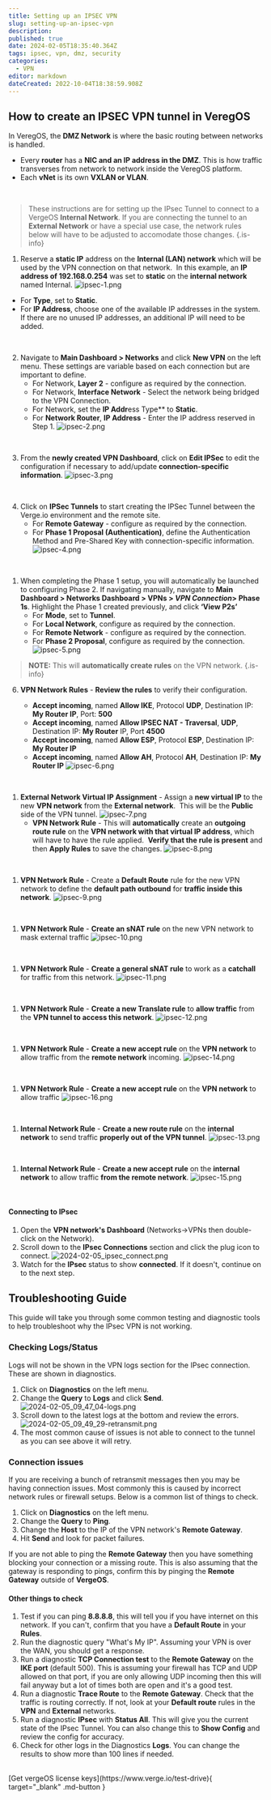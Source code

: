 ```yaml
---
title: Setting up an IPSEC VPN
slug: setting-up-an-ipsec-vpn
description: 
published: true
date: 2024-02-05T18:35:40.364Z
tags: ipsec, vpn, dmz, security
categories:
  - VPN
editor: markdown
dateCreated: 2022-10-04T18:38:59.908Z
---
```


## How to create an IPSEC VPN tunnel in VeregOS

In VeregOS, the **DMZ Network** is where the basic routing between networks is handled.
-   Every **router** has a **NIC and an IP address in the DMZ**. This is how traffic transverses from network to network inside the VeregOS platform.
-   Each **vNet** is its own **VXLAN or VLAN**.
<br>

> These instructions are for setting up the IPsec Tunnel to connect to a VergeOS **Internal Network**. If you are connecting the tunnel to an **External Network** or have a special use case, the network rules below will have to be adjusted to accomodate those changes.
{.is-info}


1.  Reserve a **static IP** address on the **Internal (LAN) network** which will be used by the VPN connection on that network.  In this example, an **IP address of 192.168.0.254** was set to **static** on the **internal network** named Internal.
![ipsec-1.png](/public/ipsec-1.png) 

   -   For **Type**, set to **Static**.
   -   For **IP Address**, choose one of the available IP addresses in the system.  If there are no unused IP addresses, an additional IP will need to be added.

<br>

2.  Navigate to **Main Dashboard > Networks** and click **New VPN** on the left menu.
These settings are variable based on each connection but are important to define.
    - For Network, **Layer 2** - configure as required by the connection.
    - For Network, **Interface Network** - Select the network being bridged to the VPN Connection.
    - For Network, set the **IP Addr**ess Type** to **Static**.
    - For **Network Router**, **IP Address** - Enter the IP address reserved in Step 1.
    ![ipsec-2.png](/public/ipsec-2.png) 

<br>

3. From the **newly created VPN Dashboard**, click on **Edit IPSec** to edit the configuration if necessary to add/update **connection-specific information**.
![ipsec-3.png](/public/ipsec-3.png) 

<br>

4. Click on **IPSec Tunnels** to start creating the IPSec Tunnel between the Verge.io environment and the remote site.
   -   For **Remote Gateway** - configure as required by the connection.
   -   For **Phase 1 Proposal (Authentication)**, define the Authentication Method and Pre-Shared Key with connection-specific information.
   ![ipsec-4.png](/public/ipsec-4.png) 
<br>

1. When completing the Phase 1 setup, you will automatically be launched to configuring Phase 2.
If navigating manually, navigate to **Main Dashboard > Networks Dashboard > VPNs > *VPN Connection*> Phase 1s**. Highlight the Phase 1 created previously, and click **‘View P2s’**
    -   For **Mode**, set to **Tunnel**.
    -   For **Local Network**, configure as required by the connection.
    -   For **Remote Network** - configure as required by the connection.
    -   For **Phase 2 Proposal**, configure as required by the connection.
    ![ipsec-5.png](/public/ipsec-5.png) 
> **NOTE:** This will **automatically create rules** on the VPN network.
{.is-info}

6. **VPN Network Rules** - **Review the rules** to verify their configuration.

   -   **Accept incoming**, named **Allow IKE**, Protocol **UDP**, Destination IP: **My Router IP**, Port: **500**
   -   **Accept incoming**, named **Allow IPSEC NAT - Traversal**, **UDP**, Destination IP: **My Router** IP, Port **4500**
   -   **Accept incoming**, named **Allow ESP**, Protocol **ESP**, Destination IP: **My Router IP**
   -   **Accept incoming**, named **Allow AH**, Protocol **AH**, Destination IP: **My Router IP**
   ![ipsec-6.png](/public/ipsec-6.png) 
<br>

1.  **External Network Virtual IP Assignment** - Assign a **new virtual IP** to the new **VPN network** from the **External network**.  This will be the **Public** side of the VPN tunnel.
![ipsec-7.png](/public/ipsec-7.png) 
    - **VPN Network Rule** - This will **automatically** create an **outgoing route rule** on the **VPN network with that virtual IP address**, which will have to have the rule applied.  **Verify that the rule is present** and then **Apply Rules** to save the changes.
![ipsec-8.png](/public/ipsec-8.png)
<br>

1.  **VPN Network Rule** - Create a **Default Route** rule for the new VPN network to define the **default path outbound** for **traffic inside this network**.
![ipsec-9.png](/public/ipsec-9.png)
<br>

1.  **VPN Network Rule** - **Create an sNAT rule** on the new VPN network to mask external traffic
![ipsec-10.png](/public/ipsec-10.png)
<br>

1.  **VPN Network Rule** - **Create a general sNAT rule** to work as a **catchall** for traffic from this network.
![ipsec-11.png](/public/ipsec-11.png)
<br>

1.  **VPN Network Rule** - **Create a new Translate rule** to **allow traffic** from the **VPN tunnel to access this network**.
![ipsec-12.png](/public/ipsec-12.png)
<br>

1.  **VPN Network Rule** - **Create a new accept rule** on the **VPN network** to allow traffic from the **remote network** incoming.
![ipsec-14.png](/public/ipsec-14.png)
<br>

1.  **VPN Network Rule** - **Create a new accept rule** on the **VPN network** to allow traffic
![ipsec-16.png](/public/ipsec-16.png)
<br>

1.  **Internal Network Rule** - **Create a new route rule** on the **internal network** to send traffic **properly out of the VPN tunnel**.
![ipsec-13.png](/public/ipsec-13.png)
<br>

1.  **Internal Network Rule** - **Create a new accept rule** on the **internal network** to allow traffic **from the remote network**.
![ipsec-15.png](/public/ipsec-15.png)
<br>

#### Connecting to IPsec

1. Open the **VPN network's Dashboard** (Networks->VPNs then double-click on the Network).
1. Scroll down to the **IPsec Connections** section and click the plug icon to connect.
![2024-02-05_ipsec_connect.png](/public/knowledgebase/2024-02-05_ipsec_connect.png)
1. Watch for the **IPsec** status to show **connected**. If it doesn't, continue on to the next step.

## Troubleshooting Guide

This guide will take you through some common testing and diagnostic tools to help troubleshoot why the IPsec VPN is not working. 


### Checking Logs/Status

Logs will not be shown in the VPN logs section for the IPsec connection. These are shown in diagnostics. 

1. Click on **Diagnostics** on the left menu.
1. Change the **Query** to **Logs** and click **Send**.
![2024-02-05_09_47_04-logs.png](/public/knowledgebase/2024-02-05_09_47_04-logs.png)
1. Scroll down to the latest logs at the bottom and review the errors. 
![2024-02-05_09_49_29-retransmit.png](/public/knowledgebase/2024-02-05_09_49_29-retransmit.png)
1. The most common cause of issues is not able to connect to the tunnel as you can see above it will retry.

### Connection issues

If you are receiving a bunch of retransmit messages then you may be having connection issues. Most commonly this is caused by incorrect network rules or firewall setups. Below is a common list of things to check.

1. Click on **Diagnostics** on the left menu.
1. Change the **Query** to **Ping**.
1. Change the **Host** to the IP of the VPN network's **Remote Gateway**.
1. Hit **Send** and look for packet failures.

If you are not able to ping the **Remote Gateway** then you have something blocking your connection or a missing route. This is also assuming that the gateway is responding to pings, confirm this by pinging the **Remote Gateway** outside of **VergeOS**. 

#### Other things to check

1. Test if you can ping **8.8.8.8**, this will tell you if you have internet on this network. If you can't, confirm that you have a **Default Route** in your **Rules**. 
1. Run the diagnostic query "What's My IP". Assuming your VPN is over the WAN, you should get a response.
1. Run a diagnostic **TCP Connection test** to the **Remote Gateway** on the **IKE port** (default 500). This is assuming your firewall has TCP and UDP allowed on that port, if you are only allowing UDP incoming then this will fail anyway but a lot of times both are open and it's a good test. 
1. Run a diagnostic **Trace Route** to the **Remote Gateway**. Check that the traffic is routing correctly. If not, look at your **Default route** rules in the **VPN** and **External** networks. 
1. Run a diagnostic **IPsec** with **Status All**. This will give you the current state of the IPsec Tunnel. You can also change this to **Show Config** and review the config for accuracy. 
1. Check for other logs in the Diagnostics **Logs**. You can change the results to show more than 100 lines if needed. 


<br>
[Get vergeOS license keys](https://www.verge.io/test-drive){ target="_blank" .md-button }